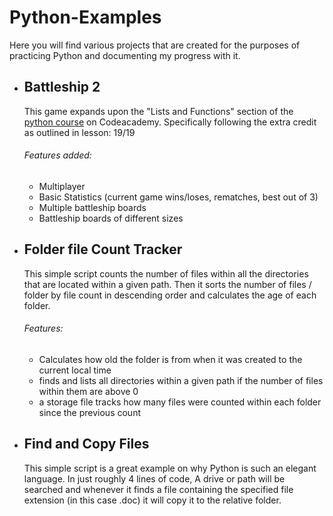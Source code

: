# Python-Examples
Here you will find various projects that are created for the purposes of practicing Python and documenting my progress with it.
<ul>
  <li><h2>Battleship 2</h2>
This game expands upon the "Lists and Functions" section of the <a href="https://www.codecademy.com/tracks/python" target="_blank"/>python course</a> on Codeacademy. Specifically following the extra credit as outlined in lesson: 19/19</li>
    <h6>Features added:</h6>
    <ul>
      <li>Multiplayer</li>
      <li>Basic Statistics (current game wins/loses, rematches, best out of 3)</lis>
      <li>Multiple battleship boards</li>
      <li>Battleship boards of different sizes</li>
    </ul>
  <li><h2>Folder file Count Tracker</h2>
This simple script counts the number of files within all the directories that are located within a given path. Then it sorts the number of files / folder by file count in descending order and calculates the age of each folder.</li>
    <h6>Features:</h6>
    <ul>
      <li>Calculates how old the folder is from when it was created to the current local time</li>
      <li>finds and lists all directories within a given path if the number of files within them are above 0</lis>
      <li>a storage file tracks how many files were counted within each folder since the previous count</li>
    </ul>
     <li><h2>Find and Copy Files</h2>
This simple script is a great example on why Python is such an elegant language. In just roughly 4 lines of code, A drive or path will be searched and whenever it finds a file containing the specified file extension (in this case .doc) it will copy it to the relative folder.</li>
</ul>
